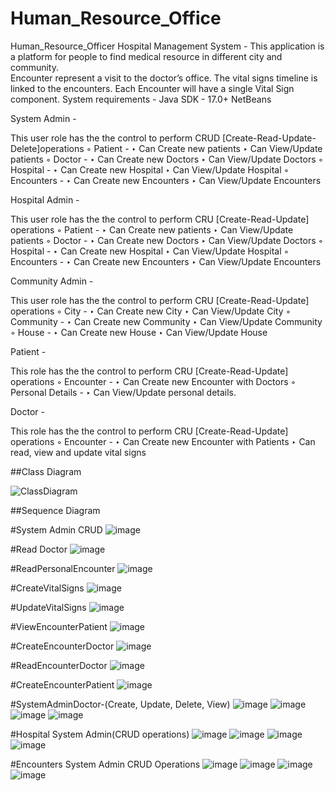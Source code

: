 # Human_Resource_Office
Human_Resource_Officer
Hospital Management System -
This application is a platform for people to find medical resource in different city and
community.  
Encounter represent a visit to the doctor’s office. The vital signs timeline is linked to the encounters. Each Encounter will have a single Vital Sign component.
System requirements -
Java SDK - 17.0+
NetBeans


System Admin -

This user role has the the control to perform CRUD [Create-Read-Update-Delete]operations
    ◦ Patient -
        ‣ Can Create new patients
        ‣ Can View/Update patients
    ◦ Doctor -
        ‣ Can Create new Doctors
        ‣ Can View/Update Doctors
    ◦ Hospital -
        ‣ Can Create new Hospital
        ‣ Can View/Update Hospital
    ◦ Encounters -
        ‣ Can Create new Encounters
        ‣ Can View/Update Encounters


Hospital Admin -

This user role has the the control to perform CRU [Create-Read-Update] operations
    ◦ Patient -
        ‣ Can Create new patients
        ‣ Can View/Update patients
    ◦ Doctor -
        ‣ Can Create new Doctors
        ‣ Can View/Update Doctors
    ◦ Hospital -
        ‣ Can Create new Hospital
        ‣ Can View/Update Hospital
    ◦ Encounters -
        ‣ Can Create new Encounters
        ‣ Can View/Update Encounters


Community Admin -

This user role has the the control to perform CRU [Create-Read-Update] operations
    ◦ City -
        ‣ Can Create new City
        ‣ Can View/Update City
    ◦ Community -
        ‣ Can Create new Community
        ‣ Can View/Update Community
    ◦ House -
        ‣ Can Create new House
        ‣ Can View/Update House

Patient -

This role has the the control to perform CRU [Create-Read-Update] operations
    ◦ Encounter -
        ‣ Can Create new Encounter with Doctors
    ◦ Personal Details -
        ‣ Can View/Update personal details.

Doctor -

This role has the the control to perform CRU [Create-Read-Update] operations
    ◦ Encounter -
        ‣ Can Create new Encounter with Patients
        ‣ Can read, view and update vital signs

##Class Diagram

![ClassDiagram](https://user-images.githubusercontent.com/50568458/198933387-68aee7be-1914-491e-a6bd-c93cbc50fee8.png)


##Sequence Diagram

#System Admin CRUD
![image](https://user-images.githubusercontent.com/50568458/198933565-72c476be-dd0e-4d57-a886-697acf4c9f15.png)

#Read Doctor
![image](https://user-images.githubusercontent.com/50568458/198933812-e97227eb-bdba-4e9a-a2da-3970b2623658.png)

#ReadPersonalEncounter
![image](https://user-images.githubusercontent.com/50568458/198934065-aaeb32cc-ccf9-4bad-a550-57f67a34e7c7.png)

#CreateVitalSigns
![image](https://user-images.githubusercontent.com/50568458/198934176-fe052998-140b-43a0-aa17-afa688531e39.png)

#UpdateVitalSigns
![image](https://user-images.githubusercontent.com/50568458/198934344-8a1c5dee-b0d6-427a-8125-c31b54e3611a.png)

#ViewEncounterPatient
![image](https://user-images.githubusercontent.com/50568458/198934988-088a31dc-c963-4992-ab22-41c32523d5b5.png)

#CreateEncounterDoctor
![image](https://user-images.githubusercontent.com/50568458/198935335-ea408001-e08d-42cd-8040-315e9a3fa4fd.png)

#ReadEncounterDoctor
![image](https://user-images.githubusercontent.com/50568458/198935647-241a1294-d119-460e-b71c-21fd1af3d1c4.png)

#CreateEncounterPatient
![image](https://user-images.githubusercontent.com/50568458/198936037-ac67cf69-f8d0-4769-a584-ae185675cb79.png)

#SystemAdminDoctor-(Create, Update, Delete, View)
![image](https://user-images.githubusercontent.com/50568458/198936453-5091c5dd-fe37-4982-8802-ea9412fee86d.png)
![image](https://user-images.githubusercontent.com/50568458/198936761-8943a81e-7a37-4ea6-89a2-578ce9819bca.png)
![image](https://user-images.githubusercontent.com/50568458/198936877-de1ca8f7-0ad1-4ee3-ace2-ceb59a62dcd2.png)
![image](https://user-images.githubusercontent.com/50568458/198936984-50423678-547c-4bf8-ad64-1a6baea466dd.png)

#Hospital System Admin(CRUD operations)
![image](https://user-images.githubusercontent.com/50568458/198937150-26d2f0ea-1aa9-4cb4-a171-1edfa89c0472.png)
![image](https://user-images.githubusercontent.com/50568458/198937183-fca2dd0a-56e5-4b2e-b644-ef408b81547d.png)
![image](https://user-images.githubusercontent.com/50568458/198937202-0ddf39b0-d852-4a17-a967-75f07aa6be09.png)
![image](https://user-images.githubusercontent.com/50568458/198937225-ee618eee-647a-4e6c-afc8-dd6476ff2eab.png)

#Encounters System Admin CRUD Operations
![image](https://user-images.githubusercontent.com/50568458/198937275-c1d485c3-358b-4f7b-8f53-79805e725791.png)
![image](https://user-images.githubusercontent.com/50568458/198937358-f16199b4-45ce-48e5-98d2-38f3c33313f9.png)
![image](https://user-images.githubusercontent.com/50568458/198937403-fcc92d15-1891-4b88-941a-e9ef90ff6f0c.png)
![image](https://user-images.githubusercontent.com/50568458/198937426-b644fc2b-8c67-4d63-b9cd-f04434e614e6.png)

















